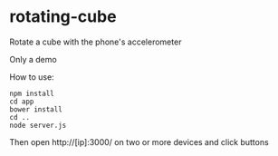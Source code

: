 # rotating-cube
Rotate a cube with the phone's accelerometer


Only a demo


How to use:
```
npm install
cd app
bower install
cd ..
node server.js
```
Then open http://[ip]:3000/ on two or more devices and click buttons
